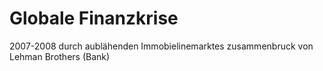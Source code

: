 # Globale Finanzkrise

2007-2008
durch aublähenden Immobielinemarktes
zusammenbruck von Lehman Brothers (Bank)

# 
